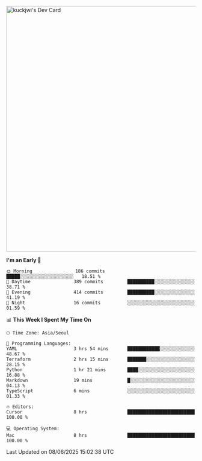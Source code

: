 <a href="https://app.daily.dev/kuckhwancho"><img src="https://api.daily.dev/devcards/v2/efef39c8028947428b3c0b486b9cd9b6.png?r=iz2&type=wide" width="652" alt="kuckjwi's Dev Card"/></a>

<!--START_SECTION:waka-->
**I'm an Early 🐤** 

```text
🌞 Morning                186 commits         █████░░░░░░░░░░░░░░░░░░░░   18.51 % 
🌆 Daytime                389 commits         ██████████░░░░░░░░░░░░░░░   38.71 % 
🌃 Evening                414 commits         ██████████░░░░░░░░░░░░░░░   41.19 % 
🌙 Night                  16 commits          ░░░░░░░░░░░░░░░░░░░░░░░░░   01.59 % 
```


📊 **This Week I Spent My Time On** 

```text
🕑︎ Time Zone: Asia/Seoul

💬 Programming Languages: 
YAML                     3 hrs 54 mins       ████████████░░░░░░░░░░░░░   48.67 % 
Terraform                2 hrs 15 mins       ███████░░░░░░░░░░░░░░░░░░   28.15 % 
Python                   1 hr 21 mins        ████░░░░░░░░░░░░░░░░░░░░░   16.88 % 
Markdown                 19 mins             █░░░░░░░░░░░░░░░░░░░░░░░░   04.13 % 
TypeScript               6 mins              ░░░░░░░░░░░░░░░░░░░░░░░░░   01.33 % 

🔥 Editors: 
Cursor                   8 hrs               █████████████████████████   100.00 % 

💻 Operating System: 
Mac                      8 hrs               █████████████████████████   100.00 % 
```


 Last Updated on 08/06/2025 15:02:38 UTC
<!--END_SECTION:waka-->
